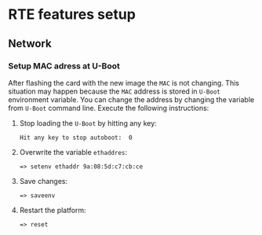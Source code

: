 # RTE features setup

## Network

### Setup MAC adress at U-Boot

After flashing the card with the new image the `MAC` is not changing.
This situation may happen because the `MAC` address is stored in `U-Boot`
environment variable. You can change the address by changing the variable from
`U-Boot` command line. Execute the following instructions:
1. Stop loading the `U-Boot` by hitting any key:
    ```
    Hit any key to stop autoboot:  0
    ```
2. Overwrite the variable `ethaddres`:
    ```
    => setenv ethaddr 9a:08:5d:c7:cb:ce
    ```
3. Save changes:
    ```
    => saveenv
    ```
4. Restart the platform:
    ```
    => reset
    ```
